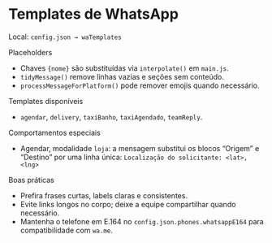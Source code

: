 # Templates de WhatsApp

Local: `config.json → waTemplates`

Placeholders
- Chaves `{nome}` são substituídas via `interpolate()` em `main.js`.
- `tidyMessage()` remove linhas vazias e seções sem conteúdo.
- `processMessageForPlatform()` pode remover emojis quando necessário.

Templates disponíveis
- `agendar`, `delivery`, `taxiBanho`, `taxiAgendado`, `teamReply`.

Comportamentos especiais
- Agendar, modalidade `loja`: a mensagem substitui os blocos “Origem” e “Destino” por uma linha única:
  `Localização do solicitante: <lat>,<lng>`

Boas práticas
- Prefira frases curtas, labels claras e consistentes.
- Evite links longos no corpo; deixe a equipe compartilhar quando necessário.
- Mantenha o telefone em E.164 no `config.json.phones.whatsappE164` para compatibilidade com `wa.me`.
